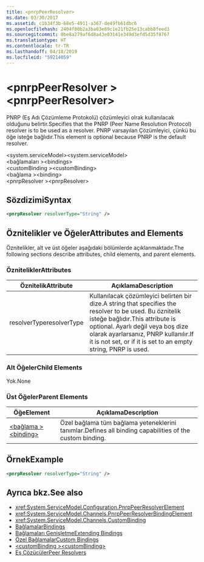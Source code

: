 ```yaml
---
title: <pnrpPeerResolver>
ms.date: 03/30/2017
ms.assetid: c1b34f3b-68e5-4911-a367-de49fb61dbc6
ms.openlocfilehash: 2404f00b2a3ba03e89c1e21fb25e13cabb8feed3
ms.sourcegitcommit: 0be8a279af6d8a43e03141e349d3efd5d35f8767
ms.translationtype: HT
ms.contentlocale: tr-TR
ms.lasthandoff: 04/18/2019
ms.locfileid: "59214059"
---
```

# <a name="pnrppeerresolver"></a><span data-ttu-id="37435-101">\<pnrpPeerResolver ></span><span class="sxs-lookup"><span data-stu-id="37435-101">\<pnrpPeerResolver></span></span>
<span data-ttu-id="37435-102">PNRP (Eş Adı Çözümleme Protokolü) çözümleyici olrak kullanılacak olduğunu belirtir.</span><span class="sxs-lookup"><span data-stu-id="37435-102">Specifies that the PNRP (Peer Name Resolution Protocol) resolver is to be used as a resolver.</span></span> <span data-ttu-id="37435-103">PNRP varsayılan Çözümleyici, çünkü bu öğe isteğe bağlıdır.</span><span class="sxs-lookup"><span data-stu-id="37435-103">This element is optional because PNRP is the default resolver.</span></span>  
  
 <span data-ttu-id="37435-104">\<system.serviceModel></span><span class="sxs-lookup"><span data-stu-id="37435-104">\<system.serviceModel></span></span>  
<span data-ttu-id="37435-105">\<bağlamaları ></span><span class="sxs-lookup"><span data-stu-id="37435-105">\<bindings></span></span>  
<span data-ttu-id="37435-106">\<customBinding ></span><span class="sxs-lookup"><span data-stu-id="37435-106">\<customBinding></span></span>  
<span data-ttu-id="37435-107">\<bağlama ></span><span class="sxs-lookup"><span data-stu-id="37435-107">\<binding></span></span>  
<span data-ttu-id="37435-108">\<pnrpResolver ></span><span class="sxs-lookup"><span data-stu-id="37435-108">\<pnrpResolver></span></span>  
  
## <a name="syntax"></a><span data-ttu-id="37435-109">Sözdizimi</span><span class="sxs-lookup"><span data-stu-id="37435-109">Syntax</span></span>  
  
```xml  
<pnrpResolver resolverType="String" />
```  
  
## <a name="attributes-and-elements"></a><span data-ttu-id="37435-110">Öznitelikler ve Öğeler</span><span class="sxs-lookup"><span data-stu-id="37435-110">Attributes and Elements</span></span>  
 <span data-ttu-id="37435-111">Öznitelikler, alt ve üst öğeler aşağıdaki bölümlerde açıklanmaktadır.</span><span class="sxs-lookup"><span data-stu-id="37435-111">The following sections describe attributes, child elements, and parent elements.</span></span>  
  
### <a name="attributes"></a><span data-ttu-id="37435-112">Öznitelikler</span><span class="sxs-lookup"><span data-stu-id="37435-112">Attributes</span></span>  
  
|<span data-ttu-id="37435-113">Öznitelik</span><span class="sxs-lookup"><span data-stu-id="37435-113">Attribute</span></span>|<span data-ttu-id="37435-114">Açıklama</span><span class="sxs-lookup"><span data-stu-id="37435-114">Description</span></span>|  
|---------------|-----------------|  
|<span data-ttu-id="37435-115">resolverType</span><span class="sxs-lookup"><span data-stu-id="37435-115">resolverType</span></span>|<span data-ttu-id="37435-116">Kullanılacak çözümleyici belirten bir dize.</span><span class="sxs-lookup"><span data-stu-id="37435-116">A string that specifies the resolver to be used.</span></span> <span data-ttu-id="37435-117">Bu öznitelik isteğe bağlıdır.</span><span class="sxs-lookup"><span data-stu-id="37435-117">This attribute is optional.</span></span> <span data-ttu-id="37435-118">Ayarlı değil veya boş dize olarak ayarlarsanız, PNRP kullanılır.</span><span class="sxs-lookup"><span data-stu-id="37435-118">If it is not set, or if it is set to an empty string, PNRP is used.</span></span>|  
  
### <a name="child-elements"></a><span data-ttu-id="37435-119">Alt Öğeler</span><span class="sxs-lookup"><span data-stu-id="37435-119">Child Elements</span></span>  
 <span data-ttu-id="37435-120">Yok.</span><span class="sxs-lookup"><span data-stu-id="37435-120">None</span></span>  
  
### <a name="parent-elements"></a><span data-ttu-id="37435-121">Üst Öğeler</span><span class="sxs-lookup"><span data-stu-id="37435-121">Parent Elements</span></span>  
  
|<span data-ttu-id="37435-122">Öğe</span><span class="sxs-lookup"><span data-stu-id="37435-122">Element</span></span>|<span data-ttu-id="37435-123">Açıklama</span><span class="sxs-lookup"><span data-stu-id="37435-123">Description</span></span>|  
|-------------|-----------------|  
|[<span data-ttu-id="37435-124">\<bağlama ></span><span class="sxs-lookup"><span data-stu-id="37435-124">\<binding></span></span>](../../../../../docs/framework/misc/binding.md)|<span data-ttu-id="37435-125">Özel bağlama tüm bağlama yeteneklerini tanımlar.</span><span class="sxs-lookup"><span data-stu-id="37435-125">Defines all binding capabilities of the custom binding.</span></span>|  
  
## <a name="example"></a><span data-ttu-id="37435-126">Örnek</span><span class="sxs-lookup"><span data-stu-id="37435-126">Example</span></span>  
  
```xml  
<pnrpResolver resolverType="String" />
```  
  
## <a name="see-also"></a><span data-ttu-id="37435-127">Ayrıca bkz.</span><span class="sxs-lookup"><span data-stu-id="37435-127">See also</span></span>

- <xref:System.ServiceModel.Configuration.PnrpPeerResolverElement>
- <xref:System.ServiceModel.Channels.PnrpPeerResolverBindingElement>
- <xref:System.ServiceModel.Channels.CustomBinding>
- [<span data-ttu-id="37435-128">Bağlamalar</span><span class="sxs-lookup"><span data-stu-id="37435-128">Bindings</span></span>](../../../../../docs/framework/wcf/bindings.md)
- [<span data-ttu-id="37435-129">Bağlamaları Genişletme</span><span class="sxs-lookup"><span data-stu-id="37435-129">Extending Bindings</span></span>](../../../../../docs/framework/wcf/extending/extending-bindings.md)
- [<span data-ttu-id="37435-130">Özel Bağlamalar</span><span class="sxs-lookup"><span data-stu-id="37435-130">Custom Bindings</span></span>](../../../../../docs/framework/wcf/extending/custom-bindings.md)
- [<span data-ttu-id="37435-131">\<customBinding ></span><span class="sxs-lookup"><span data-stu-id="37435-131">\<customBinding></span></span>](../../../../../docs/framework/configure-apps/file-schema/wcf/custombinding.md)
- [<span data-ttu-id="37435-132">Eş Çözücüler</span><span class="sxs-lookup"><span data-stu-id="37435-132">Peer Resolvers</span></span>](../../../../../docs/framework/wcf/feature-details/peer-resolvers.md)
